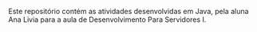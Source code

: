 Este repositório contém as atividades desenvolvidas em Java, pela aluna Ana Livia
para a aula de Desenvolvimento Para Servidores I.